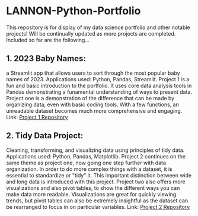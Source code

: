 # LANNON-Python-Portfolio
This repository is for display of my data science portfolio and other notable projects! Will be continually updated as more projects are completed.
Included so far are the following...
## 1. 2023 Baby Names: 
a Streamlit app that allows users to sort through the most popular baby names of 2023. Applications used: Python, Pandas, Streamlit. Project 1 is a fun and basic introduction to the portfolio. It uses core data analysis tools in Pandas demonstrating a funamental understanding of ways to present data. Project one is a demonstration of the difference that can be made by organizing data, even with basic coding tools. With a few functions, an unreadable dataset becomes much more comprehensive and engaging. Link: [Project 1 Repository](basic-streamlit-app)
   
## 2. Tidy Data Project:
Cleaning, transforming, and visualizing data using principles of tidy data. Applications used: Python, Pandas, Matplotlib. Project 2 continues on the same theme as project one, now going one step further with data organization. In order to do more complex things with a dataset, it is essential to standardize or "tidy" it. This important distinction between wide and long data is introduced with this project. Project two also offers more visualizations and also pivot tables, to show the different ways you can make data more readable. Visualizations are great for quickly viewing trends, but pivot tables can also be extremely insightful as the dataset can be rearranged to focus in on particular variables. Link: [Project 2 Repository](TidyData-Project) 
